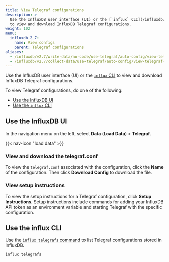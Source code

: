 ```yaml
---
title: View Telegraf configurations
description: >
  Use the InfluxDB user interface (UI) or the [`influx` CLI](/influxdb/v2.7/reference/cli/influx/)
  to view and download InfluxDB Telegraf configurations.
weight: 102
menu:
  influxdb_2_7:
    name: View configs
    parent: Telegraf configurations
aliases:
  - /influxdb/v2.7/write-data/no-code/use-telegraf/auto-config/view-telegraf-config/
  - /influxdb/v2.7/collect-data/use-telegraf/auto-config/view-telegraf-config
---
```


Use the InfluxDB user interface (UI) or the [`influx` CLI](/influxdb/v2.7/reference/cli/influx/)
to view and download InfluxDB Telegraf configurations.

To view Telegraf configurations, do one of the following:

- [Use the InfluxDB UI](#use-the-influxdb-ui)
- [Use the `influx` CLI](#use-the-influx-cli)

## Use the InfluxDB UI
In the navigation menu on the left, select **Data** (**Load Data**) > **Telegraf**.

{{< nav-icon "load data" >}}

### View and download the telegraf.conf
To view the `telegraf.conf` associated with the configuration,
click the **Name** of the configuration.
Then click **Download Config** to download the file.

### View setup instructions
To view the setup instructions for a Telegraf configuration, click **Setup Instructions**.
Setup instructions include commands for adding your InfluxDB API token
as an environment variable and starting Telegraf with the specific configuration.

## Use the influx CLI
Use the [`influx telegrafs` command](/influxdb/v2.7/reference/cli/influx/telegrafs/) to
list Telegraf configurations stored in InfluxDB.

```sh
influx telegrafs
```
